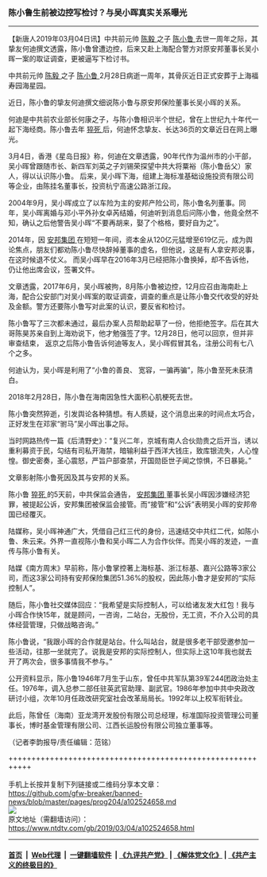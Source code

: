 ### 陈小鲁生前被边控写检讨？与吴小晖真实关系曝光
------------------------

<div class="post_content">
 <p>
  【新唐人2019年03月04日讯】中共前元帅
  <a href="https://www.ntdtv.com/gb/陈毅.htm">
   陈毅
  </a>
  之子
  <a href="https://www.ntdtv.com/gb/陈小鲁.htm">
   陈小鲁
  </a>
  去世一周年之际，其挚友何迪撰文透露，陈小鲁曾遭边控，后来又赴上海配合警方对原安邦董事长吴小晖一案的取证调查，更被逼写下检讨书。
 </p>
 <p>
  中共前元帅
  <a href="https://www.ntdtv.com/gb/陈毅.htm">
   陈毅
  </a>
  之子
  <a href="https://www.ntdtv.com/gb/陈小鲁.htm">
   陈小鲁
  </a>
  2月28日病逝一周年，其骨灰近日正式安葬于上海福寿园海星园。
 </p>
 <p>
  近日，陈小鲁的挚友何迪撰文细说陈小鲁与原安邦保险董事长吴小晖的关系。
 </p>
 <p>
  何迪是中共前农业部长何康之子，与陈小鲁相识半个世纪，曾在上世纪九十年代一起下海经商。陈小鲁去年
  <a href="https://www.ntdtv.com/gb/猝死.htm">
   猝死
  </a>
  后，何迪怀念挚友、长达36页的文章近日在网上曝光。
 </p>
 <p>
  3月4日，香港《星岛日报》称，何迪在文章透露，90年代作为温州市的小干部，吴小晖曾跟随市长、新四军刘英之子刘锡荣探望中共大将粟裕（陈小鲁岳父）家人，得以认识陈小鲁。 后来，吴小晖下海，组建上海标准基础设施投资有限公司等企业，由陈挂名董事长，投资杭宁高速公路浙江段。
 </p>
 <p>
  2004年9月，吴小晖成立了以车险为主的安邦产险公司，陈小鲁名列董事。同年，吴小晖离婚与邓小平外孙女卓芮结婚，何迪听到消息后问陈小鲁，他竟全然不知，确认之后他警告吴小晖“不要再胡来，娶了个格格，要好自为之”。
 </p>
 <p>
  2014年，因
  <a href="https://www.ntdtv.com/gb/安邦集团.htm">
   安邦集团
  </a>
  在短短一年间，资本金从120亿元猛增至619亿元，成为舆论焦点，朋友们都劝陈小鲁尽快辞掉董事的虚名，但他说，这是有人拿安邦说事，在这时候退不仗义。 而吴小晖早在2016年3月已经把陈小鲁换掉，却不告诉他，仍让他出席会议，签署文件。
 </p>
 <p>
  文章透露，2017年6月，吴小晖被拘，8月陈小鲁被边控，12月应召由海南赴上海，配合公安部门对吴小晖案的取证调查，调查的重点是让陈小鲁交代收受的好处及金额。警方还要陈小鲁写对此案的认识，要反省和检讨。
 </p>
 <p>
  陈小鲁写了三次都未通过，最后办案人员帮助起草了一份，他拒绝签字。后在其大哥陈昊苏亲自到上海劝说下，他才勉强签了字。12月28日，他可以回京，但并非审查结束， 返京之后陈小鲁告诉何迪等友人，吴小晖假冒其名，注册公司有七八个之多。
 </p>
 <p>
  何迪认为，吴小晖是利用了“小鲁的善良、 宽容，一骗再骗”，陈小鲁至死未获清白。
 </p>
 <p>
  2018年2月28日，陈小鲁在海南因急性大面积心肌梗死去世。
 </p>
 <p>
  陈小鲁突然猝逝，引发舆论各种猜想。有人质疑，这个消息出来的时间点太巧合，正好发生在邓家“驸马”吴小晖出事之际。
 </p>
 <p>
  当时网路热传一篇《后清野史》：“复兴二年，京城有南人合伙勋贵之后开当，诱以重利募资于民，勾结有司私开海禁，暗输利益于西洋大钱庄，致库银流失，人心惶惶。御史密奏，圣心震怒，严旨户部查禁，开国勋臣世子闻之惊惧，不日暴毙。”
 </p>
 <p>
  文章影射陈小鲁死因及其与安邦的关系。
 </p>
 <p>
  陈小鲁
  <a href="https://www.ntdtv.com/gb/猝死.htm">
   猝死
  </a>
  的5天前，中共保监会通告，
  <a href="https://www.ntdtv.com/gb/安邦集团.htm">
   安邦集团
  </a>
  董事长吴小晖因涉嫌经济犯罪，被提起公诉，安邦集团被保监会接管。而“接管”和“公诉”表明吴小晖的安邦帝国已经覆灭。
 </p>
 <p>
  陆媒称，吴小晖神通广大，凭借自己红三代的身份，迅速结交中共红二代，如陈小鲁、朱云来。外界一直视陈小鲁和吴小晖二人为合作伙伴。而吴小晖的发迹，一直传与陈小鲁有关。
 </p>
 <p>
  陆媒《南方周末》早前称，陈小鲁掌控著上海标基、浙江标基、嘉兴公路等3家公司，而这3家公司持有安邦保险集团51.36%的股权，因此陈小鲁才是安邦的“实际控制人”。
 </p>
 <p>
  随后，陈小鲁社交媒体回应：“我希望是实际控制人，可以给诸友发大红包！我与小晖合作快15年，就是顾问，一咨询，二站台，无股份，无工资，不介入公司的具体经营管理，只做战略咨询。”
 </p>
 <p>
  陈小鲁说，“我跟小晖的合作就是站台。什么叫站台，就是很多老干部受邀参加一些活动，往那一坐就完了。说我是安邦的实际控制人，但实际上这10年我也就去开了两次会，很多事情我不参与。”
 </p>
 <p>
  公开资料显示，陈小鲁1946年7月生于山东，曾任中共军队第39军244团政治处主任。1976年，调入总参二部任驻英武官助理、副武官。1986年参加中共中央政改研讨小组，次年10月任政改研究室社会改革局局长。1992年以上校军衔转业。
 </p>
 <p>
  此后，陈曾任（海南）亚龙湾开发股份有限公司总经理，标准国际投资管理公司董事长，博时基金管理有限公司、江西长运股份有限公司独立董事等。
 </p>
 <p>
  （记者李韵报导/责任编辑：范铭）
 </p>
 <div class="single_ad">
 </div>
</div>

+++++++++++++++++++++++++++++++++++++++++++++++++++++++++++<br/><br/>
手机上长按并复制下列链接或二维码分享本文章：<br/>
https://github.com/gfw-breaker/banned-news/blob/master/pages/prog204/a102524658.md <br/>
<a href='https://github.com/gfw-breaker/banned-news/blob/master/pages/prog204/a102524658.md'><img src='https://github.com/gfw-breaker/banned-news/blob/master/pages/prog204/a102524658.md.png'/></a> <br/>
原文地址（需翻墙访问）：https://www.ntdtv.com/gb/2019/03/04/a102524658.html


------------------------
#### [首页](https://github.com/gfw-breaker/banned-news/blob/master/README.md) &nbsp;|&nbsp; [Web代理](https://github.com/labour-camp/helloworld) &nbsp;|&nbsp; [一键翻墙软件](https://github.com/gfw-breaker/nogfw/blob/master/README.md) &nbsp;| [《九评共产党》](https://github.com/gfw-breaker/9ping.md/blob/master/README.md#九评之一评共产党是什么) | [《解体党文化》](https://github.com/gfw-breaker/jtdwh.md/blob/master/README.md) | [《共产主义的终极目的》](https://github.com/gfw-breaker/gczydzjmd.md/blob/master/README.md)

